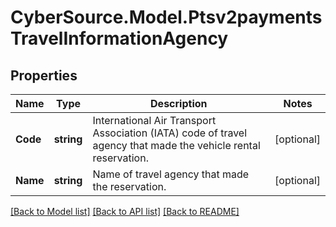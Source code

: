 # CyberSource.Model.Ptsv2paymentsTravelInformationAgency
## Properties

Name | Type | Description | Notes
------------ | ------------- | ------------- | -------------
**Code** | **string** | International Air Transport Association (IATA) code of travel agency that made the vehicle rental reservation.  | [optional] 
**Name** | **string** | Name of travel agency that made the reservation.  | [optional] 

[[Back to Model list]](../README.md#documentation-for-models) [[Back to API list]](../README.md#documentation-for-api-endpoints) [[Back to README]](../README.md)

